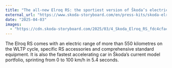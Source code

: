 ```yaml
---
title: "The all-new Elroq RS: the sportiest version of Škoda’s electric compact SUV"
external_url: "https://www.skoda-storyboard.com/en/press-kits/skoda-elroq-press-kit/the-all-new-elroq-rs-the-sportiest-version-of-skodas-electric-compact-suv/"
date: "2025-04-03"
images:
  - "https://cdn.skoda-storyboard.com/2025/03/4_Skoda_Elroq_RS_fdc4cfac-1440x1440.jpg"
---
```


The Elroq RS comes with an electric range of more than 550 kilometres on the WLTP cycle, specific RS accessories and comprehensive standard equipment. It is also the fastest accelerating car in Škoda’s current model portfolio, sprinting from 0 to 100 km/h in 5.4 seconds.